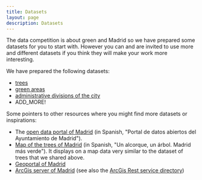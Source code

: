 ```yaml
---
title: Datasets
layout: page
description: Datasets
---
```


The data competition is about green and Madrid so we have prepared some datasets for you to start with. However you can and are invited to use more and different datasets if you think they will make your work more interesting.

We have prepared the following datasets:
* [trees](trees)
* [green areas](greenareas)
* [administrative divisions of the city](administrativeunits)
* ADD_MORE!

Some pointers to other resources where you might find more datasets or inspirations:
* The [open data portal of Madrid](https://datos.madrid.es/portal/site/egob/) (in Spanish, "Portal de datos abiertos del Ayuntamiento de Madrid").
* [Map of the trees of Madrid](http://www-2.munimadrid.es/DGPVE_WUAUA/welcome.do) (in Spanish, "Un alcorque, un árbol. Madrid más verde"). It displays on a map data very similar to the dataset of trees that we shared above.
* [Geoportal of Madrid](https://geoportal.madrid.es/IDEAM_WBGEOPORTAL/visor_ide.iam)
* [ArcGis server of Madrid](https://www.arcgis.com/home/webmap/viewer.html?featurecollection=https%3A%2F%2Fsigma.madrid.es%2Farcgismalla%2Frest%2Fservices%3Ff%3Djson%26option%3Dfootprints&supportsProjection=true&supportsJSONP=true) (see also the [ArcGis Rest service directory](http://sigma.madrid.es/arcgismalla/rest/services))
